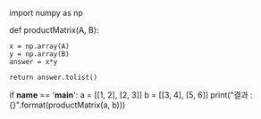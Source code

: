 import numpy as np


def productMatrix(A, B):

    x = np.array(A)
    y = np.array(B)
    answer = x*y

    return answer.tolist()


if __name__ == '__main__':
    a = [[1, 2], [2, 3]]
    b = [[3, 4], [5, 6]]
    print("결과 : {}".format(productMatrix(a, b)))

